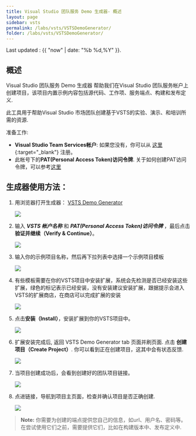 ```yaml
---
title: Visual Studio 团队服务 Demo 生成器- 概述 
layout: page
sidebar: vsts
permalink: /labs/vsts/VSTSDemoGenerator/
folder: /labs/vsts/VSTSDemoGenerator/
---
```


Last updated : {{ "now" | date: "%b %d,%Y" }}.

## 概述

Visual Studio 团队服务 Demo 生成器 帮助我们在Visual Studio 团队服务帐户上创建项目，该项目内置示例内容包括源代码、工作项、服务端点、构建和发布定义.

此工具用于帮助Visual Studio 市场团队创建基于VSTS的实验、演示、和培训所需的资源.

准备工作:

- **Visual Studio Team Services帐户**: 如果您没有，你可以从 [这里](https://www.visualstudio.com/){:target="_blank"} 注册。
- 此帐号下的**PAT(Personal Access Token)访问令牌**. 关于如何创建PAT访问令牌，可以参考[这里](https://docs.microsoft.com/en-us/vsts/accounts/use-personal-access-tokens-to-authenticate)

## 生成器使用方法：

1. 用浏览器打开生成器： [VSTS Demo Generator](https://vstsdemogenerator.azurewebsites.net/)

   ![](images/1.png)

1. 输入 ***VSTS 帐户名称*** 和 ***PAT(Personal Access Token)访问令牌*** ，最后点击**验证并继续（Verify & Continue）**。

   ![](images/2.png)

1. 输入你的示例项目名称，然后再下拉列表中选择一个示例项目模板

   ![](images/3.png)

1. 有些模板需要在你的VSTS项目中安装扩展，系统会先检测是否已经安装这些扩展，绿色的标记表示已经安装，没有安装建议安装扩展，跟据提示会进入VSTS的扩展商店，在商店可以完成扩展的安装

   ![](images/4.png)

1. 点击**安装（Install）**，安装扩展到你的VSTS项目中。

   ![](images/5.png)

1. 扩展安装完成后, 返回 VSTS Demo Generator tab 页面并刷页面. 点击 **创建项目（Create Project）**. 你可以看到正在创建项目，这其中会有状态反馈.

   ![](images/6.png)

1. 当项目创建成功后，会看到创建好的团队项目链接。

   ![](images/7.png)

1. 点进链接，导航到项目主页面，检查并确认项目是否正确创建.

   ![](images/8.png)

>**Note:** 你需要为创建的端点提供您自己的信息，如url、用户名、密码等。在尝试使用它们之前，需要提供它们，比如在构建版本中、发布定义中.